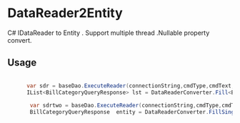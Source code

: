 

# DataReader2Entity
C# IDataReader to Entity . Support  multiple thread .Nullable property convert.

 
## Usage

 ```c#
  
       var sdr = baseDao.ExecuteReader(connectionString,cmdType,cmdText,commandParameters){
       IList<BillCategoryQueryResponse> lst = DataReaderConverter.Fill<BillCategoryQueryResponse>(sdr);
       
        var sdrtwo = baseDao.ExecuteReader(connectionString,cmdType,cmdTextByPrimaryKey,commandParameters){
        BillCategoryQueryResponse  entity = DataReaderConverter.FillSingle<BillCategoryQueryResponse>(sdrtwo);
        
 ```
